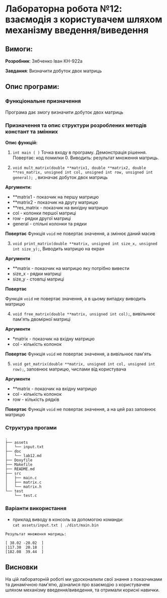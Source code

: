# Лабораторна робота №12:  взаємодія з користувачем шляхом механізму введення/виведення

## Вимоги:

**Розробник**: Зябченко Іван КН-922а

**Завдання**: Визначити добуток двох матриць


## Опис програми:

### Функціональне призначення

Програма дає змогу визначити добуток двох матриць

### Призначення та опис структури розроблених методів констант та змінних

**Опис функцій:** 
1. `int main ( )` Точка входу в програму. Демонстрація рішення. Повертає: код помилки 0. Виводить: результат  множення матриць.

2. `void mult_matrix(double **matrix1, double **matrix2, double **res_matrix, unsigned int col, unsigned int row, unsigned int general);
   `, визначає добуток двох матриць

**Аргументи:**
- **matrix1 - показчик на першу матрицю  
- **matrix2 - показчик на другу матрицю
- **res_matrix - показчик на вихідну матрицю
- col - колонки першої матриці
- row - рядки другої матриці
- general - спільні колонки та рядки 

**Повертає**
    Функція `void` не повертає значення, а змінює даний масив 

3. `void print_matrix(double **matrix, unsigned int size_x, unsigned int size_y);`, Виводить матрицю на екран  

**Аргументи**
- **matrix - показчик на матрицю яку потрібно вивести 
- size_x - рядки матриці 
- size_y - стовпці матриці

**Повертає**

Функція `void` не повертає значення, а в цьому випадку виводить матрицю  

4. `void free_matrix(double **matrix, unsigned int col);`, вивільнює пам'ять двомірної матриці

**Аргументи**
- *matrix - показчик на вхідну матрицю
- col - кількість колонок

**Повертає**
    Функція `void` не повертає значення, а вивільнює пам'ять

5. `void get_matrix(double **matrix, unsigned int col, unsigned int row);`, заповнює матрицю, числами від користувача

**Аргументи**
- **matrix - показчик на вхідну матрицю
- col - кількість колонок
- row - кількість рядків

**Повертає**
Функція `void` не повертає значення, а на цей раз заповнює матрицю 

### Структура прогами
```
.
├── assets
│   └── input.txt
├── doc
│   └── lab12.md
├── Doxyfile
├── Makefile
├── README.md
├── src
│   ├── main.c
│   ├── matrix.c
│   └── matrix.h
└── test
    └── test.c

```

### Варіанти використання

- приклад виводу в консоль за допомогою команди:  
`cat assets/input.txt | ./dist/main.bin `

```
Результат множення матриць:

[ 38.02	-20.02	]
|117.30	 20.18	|
[182.08	 39.44	]

```
## Висновки

На цій лабораторній роботі ми удосконалили свої знання з показчиками та динамічною пам'ятю, дізналися про взаємодію з користувачем шляхом механізму введення/виведення, та отримали корисні навички.

